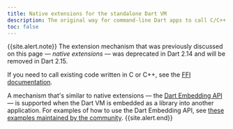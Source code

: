 ```yaml
---
title: Native extensions for the standalone Dart VM
description: The original way for command-line Dart apps to call C/C++ functions.
toc: false
---
```


{{site.alert.note}}
The extension mechanism that was previously discussed on this page —
_native extensions_ — was deprecated in Dart 2.14 and will be removed in
Dart 2.15.

If you need to call existing code written in C or C++, see the
[FFI documentation](/server/c-interop).

A mechanism that's similar to native extensions —
the [Dart Embedding API][`include/dart_api.h`] —
is supported when the Dart VM is
embedded as a library into another application. 
For examples of how to use the Dart Embedding API, see
[these examples maintained by the community][examples].
{{site.alert.end}}

[`include/dart_api.h`]: https://github.com/dart-lang/sdk/blob/main/runtime/include/dart_api.h
[examples]: https://github.com/fuzzybinary/dart-embedding-example
